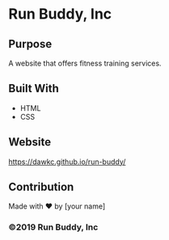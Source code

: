 # Run Buddy, Inc

## Purpose
A website that offers fitness training services.

## Built With
* HTML
* CSS

## Website
https://dawkc.github.io/run-buddy/

## Contribution
Made with ❤️ by [your name]

### ©️2019 Run Buddy, Inc
